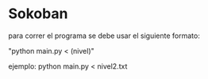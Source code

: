 # Sokoban

para correr el programa se debe usar el siguiente formato:

"python main.py < (nivel)"

ejemplo:
python main.py < nivel2.txt